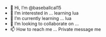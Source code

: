- 👋 Hi, I’m @baseballcal15
- 👀 I’m interested in ... learning lua
- 🌱 I’m currently learning ... lua 
- 💞️ I’m looking to collaborate on ...
- 📫 How to reach me ... Private message me

<!---
baseballcal15/baseballcal15 is a ✨ special ✨ repository because its `README.md` (this file) appears on your GitHub profile.
You can click the Preview link to take a look at your changes.
--->

